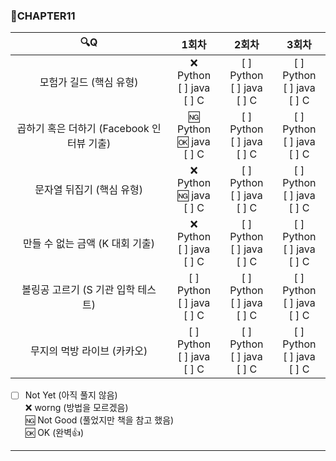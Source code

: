 ### :page_with_curl:CHAPTER11

|                  :mag:Q                   |                1회차                |               2회차               |               3회차               |
| :---------------------------------------: | :---------------------------------: | :-------------------------------: | :-------------------------------: |
|          모험가 길드 (핵심 유형)          | :x: Python<br/> [ ] java<br/> [ ] C | [ ] Python<br/>[ ] java<br/>[ ] C | [ ] Python<br/>[ ] java<br/>[ ] C |
| 곱하기 혹은 더하기 (Facebook 인터뷰 기출) | :ng: Python<br/>:ok: java<br/>[ ] C | [ ] Python<br/>[ ] java<br/>[ ] C | [ ] Python<br/>[ ] java<br/>[ ] C |
|         문자열 뒤집기 (핵심 유형)         | :x: Python<br/>:ng: java<br/>[ ] C  | [ ] Python<br/>[ ] java<br/>[ ] C | [ ] Python<br/>[ ] java<br/>[ ] C |
|      만들 수 없는 금액 (K 대회 기출)      |  :x: Python<br/>[ ] java<br/>[ ] C  | [ ] Python<br/>[ ] java<br/>[ ] C | [ ] Python<br/>[ ] java<br/>[ ] C |
|    볼링공 고르기 (S 기관 입학 테스트)     |  [ ] Python<br/>[ ] java<br/>[ ] C  | [ ] Python<br/>[ ] java<br/>[ ] C | [ ] Python<br/>[ ] java<br/>[ ] C |
|        무지의 먹방 라이브 (카카오)        |  [ ] Python<br/>[ ] java<br/>[ ] C  | [ ] Python<br/>[ ] java<br/>[ ] C | [ ] Python<br/>[ ] java<br/>[ ] C |

- [ ] Not Yet (아직 풀지 않음)<br/>
      :x: worng (방법을 모르겠음)<br/>
      :ng: Not Good (풀었지만 책을 참고 했음)<br/>
      :ok: OK (완벽:+1:)<br/>

---
